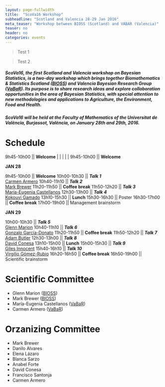 ```yaml
---
layout: page-fullwidth
title:  "ScoVa16 Workshop"
subheadline: "Scotland and Valencia 28-29 Jan 2016"
meta_teaser: "Workshop between BIOSS (Scotland) and VABAR (Valencia)"
teaser: no
header: no
categories: events
---
```


<blockquote> Test 1 </blockquote>

> Test 2

##### ScoVa16, the first Scotland and Valencia workshop on Bayesian Statistics, is a two-day workshop which brings together <i>Biomathematics & Statistics Scotland</i> (<a href="http://www.bioss.ac.uk/">BIOSS</a>) and Valencia Bayesian Research Group (<a href="http://vabar.github.io/">VaBaR</a>). Its purpose is to share research ideas and explore collaboration opportunities in the area of Bayesian Statistics, with special attention to new methodologies and applications to Agriculture, the Environment, Food and Health. <br /> 
##### ScoVa16 will be held at the Faculty of Mathematics of the Universitat de València, Burjassot, València, on January 28th and 29th, 2016.

# Schedule

9h45-10h00  || **Welcome** | | | | | 9h45-10h00  || **Welcome**

**JAN 28**

9h45-10h00  || **Welcome**
10h00-10h30 || **_Talk 1_**<br><a href="http://www.uv.es/armero/">Carmen Armero</a> 
10h40-11h10 || **_Talk 2_**<br><a href="http://www.bioss.ac.uk/people/markb.html">Mark Brewer</a>
11h20-11h50 || **Coffee break**
11h50-12h20 || **_Talk 3_**<br><a href="http://bayes.etsii.urjc.es/~mecastel/hp/Contact.html">María-Eugenia Castellanos</a>
12h30-13h00 || **_Talk 4_**<br><a href="http://www.bioss.ac.uk/people/kokouvi.html">Kokouvi Gamado</a>
13h10-15h30 || **Lunch**
15h30-16h30 || Poster
16h30-17h00 || **Coffee break**
17h00-19h00 || Management brainstorm

**JAN 29**

10h00-10h30 || **_Talk 5_**<br><a href="http://www.bioss.ac.uk/people/glenn.html">Glenn Marion</a>
10h40-11h10 || **_Talk 6_**<br><a href="http://www.uclm.es/profesorado/garcia-donato/">Gonzalo García-Donato</a>
11h20-11h50 || **Coffee break**
11h50-12h20 || **_Talk 7_**<br><a href="http://www.bioss.ac.uk/people/adam.html">Adam Butler</a>
12h30-13h00 || **_Talk 8_**<br><a href="http://www.geeitema.org/conesa/">David Conesa</a>
13h10-15h00 || **Lunch** 
15h00-15h30 || **_Talk 9_**<br><a href="http://www.bioss.ac.uk/people/giles.html">Giles Innocent</a>
15h40-16h10 || **_Talk 10_**<br><a href="http://www.uclm.es/profesorado/vgomez/">Virgilio Gómez-Rubio</a>
16h20-16h50 || **Coffee break**
16h50-19h00 || Scientific brainstorm

# Scientific Committee

* Glenn Marion (<a href="http://www.bioss.ac.uk/">BIOSS</a>)
* Mark Brewer (<a href="http://www.bioss.ac.uk/">BIOSS</a>)
* María-Eugenia Castellanos (<a href="http://vabar.github.io/">VaBaR</a>)
* Carmen Armero (<a href="http://vabar.github.io/">VaBaR</a>)

# Orzanizing Committee

* Mark Brewer
* Danilo Alvares
* Elena Lázaro
* Blanca Sarzo
* Anabel Forte
* David Conesa
* Francisco Santonja
* Carmen Armero
